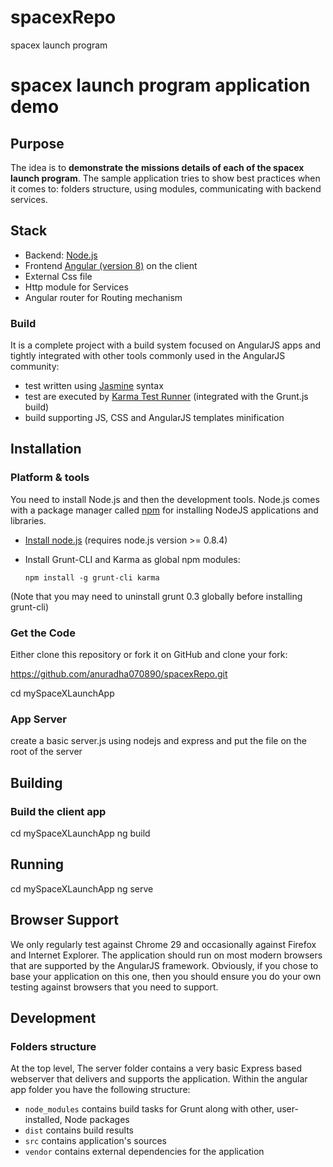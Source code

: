 # spacexRepo
spacex launch program
#  spacex launch program application demo

## Purpose

The idea is to **demonstrate the missions details of each of the spacex launch program**. The sample application tries to show best practices when it comes to: folders structure, using modules, communicating with backend services. 

## Stack

* Backend: [Node.js](http://nodejs.org/)
* Frontend [Angular (version 8)](http://www.angularjs.org/) on the client
* External Css file 
* Http module for Services 
* Angular router for Routing mechanism 

### Build

It is a complete project with a build system focused on AngularJS apps and tightly integrated with other tools commonly used in the AngularJS community:
* test written using [Jasmine](http://jasmine.github.io/) syntax
* test are executed by [Karma Test Runner](http://karma-runner.github.io/0.8/index.html) (integrated with the Grunt.js build)
* build supporting JS, CSS and AngularJS templates minification

## Installation

### Platform & tools

You need to install Node.js and then the development tools. Node.js comes with a package manager called [npm](http://npmjs.org) for installing NodeJS applications and libraries.
* [Install node.js](http://nodejs.org/download/) (requires node.js version >= 0.8.4)
* Install Grunt-CLI and Karma as global npm modules:

    ```
    npm install -g grunt-cli karma
    ```

(Note that you may need to uninstall grunt 0.3 globally before installing grunt-cli)


### Get the Code

Either clone this repository or fork it on GitHub and clone your fork:

https://github.com/anuradha070890/spacexRepo.git

cd mySpaceXLaunchApp

### App Server

create a basic server.js using nodejs and express and put the file on the root of the server

  
  
 ## Building
### Build the client app

  cd mySpaceXLaunchApp
  ng build 
  
  
## Running

cd mySpaceXLaunchApp
ng serve

## Browser Support
We only regularly test against Chrome 29 and occasionally against Firefox and Internet Explorer.
The application should run on most modern browsers that are supported by the AngularJS framework.
Obviously, if you chose to base your application on this one, then you should ensure you do your own
testing against browsers that you need to support.

## Development

### Folders structure
At the top level, The server folder contains a very basic Express based webserver that delivers and supports the application.
Within the angular app folder you have the following structure:
* `node_modules` contains build tasks for Grunt along with other, user-installed, Node packages
* `dist` contains build results
* `src` contains application's sources
* `vendor` contains external dependencies for the application
